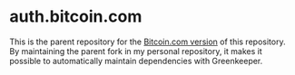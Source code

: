 # auth.bitcoin.com

This is the parent repository for
the [Bitcoin.com version](https://github.com/Bitcoin-com/auth.bitcoin.com) of
this repository. By maintaining the parent fork in my personal repository,
it makes it possible to automatically maintain dependencies with Greenkeeper.
